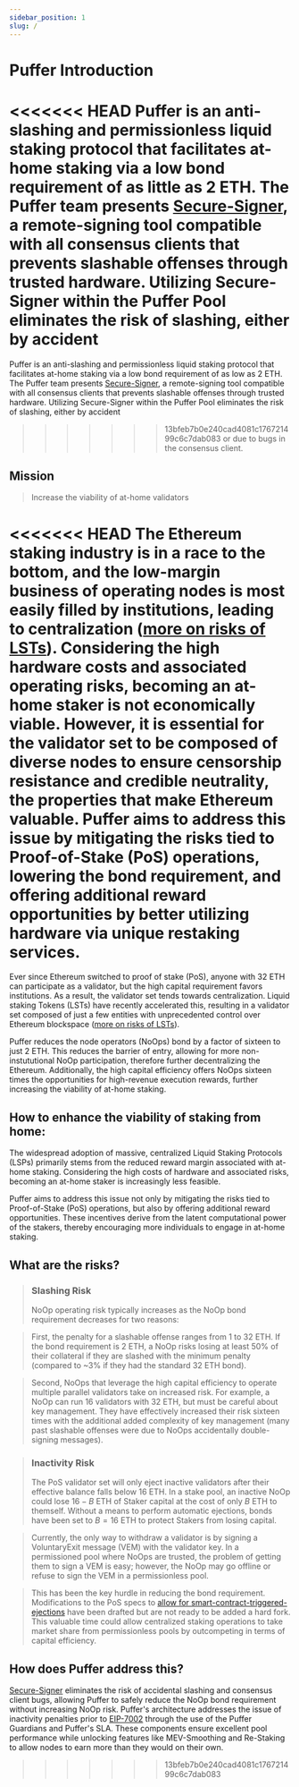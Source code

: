 ```yaml
---
sidebar_position: 1
slug: /
---
```


# Puffer Introduction

<<<<<<< HEAD
Puffer is an anti-slashing and permissionless liquid staking protocol that facilitates at-home staking via a low bond requirement of as little as 2 ETH. The Puffer team presents [Secure-Signer](tech/securesigner.md), a remote-signing tool compatible with all consensus clients that prevents slashable offenses through trusted hardware. Utilizing Secure-Signer within the Puffer Pool eliminates the risk of slashing, either by accident
=======
Puffer is an anti-slashing and permissionless liquid staking protocol that facilitates at-home staking via a low bond
requirement of as low as 2 ETH. The Puffer team presents [Secure-Signer](tech/securesigner.md), a remote-signing tool compatible
with all consensus clients that prevents slashable offenses through trusted hardware. Utilizing Secure-Signer within the Puffer Pool eliminates the risk of slashing, either by accident
>>>>>>> 13bfeb7b0e240cad4081c176721499c6c7dab083
or due to bugs in the consensus client.

## Mission
> Increase the viability of at-home validators 

<<<<<<< HEAD
The Ethereum staking industry is in a race to the bottom, and the low-margin business of operating nodes is most easily filled by institutions, leading to centralization ([more on risks of LSTs](https://notes.ethereum.org/@djrtwo/risks-of-lsd)). Considering the high hardware costs and associated operating risks, becoming an at-home staker is not economically viable. However, it is essential for the validator set to be composed of diverse nodes to ensure censorship resistance and credible neutrality, the properties that make Ethereum valuable. Puffer aims to address this issue by mitigating the risks tied to Proof-of-Stake (PoS) operations, lowering the bond requirement, and offering additional reward opportunities by better utilizing hardware via unique restaking services. 
=======
Ever since Ethereum switched to proof of stake (PoS), anyone with 32 ETH can participate as a validator, but the high capital requirement favors institutions. As a result, the validator set tends towards centralization.
Liquid staking Tokens (LSTs) have recently accelerated this, resulting in a validator set composed of just a few entities with unprecedented control over Ethereum blockspace ([more on risks of LSTs](https://notes.ethereum.org/@djrtwo/risks-of-lsd)).

Puffer reduces the node operators (NoOps) bond by a factor of sixteen to just 2 ETH. This reduces the barrier of entry, allowing for more non-instututional NoOp participation, therefore further decentralizing the Ethereum. Additionally, the high capital efficiency offers NoOps sixteen times the opportunities for high-revenue execution rewards, further increasing the viability of at-home staking.

## How to enhance the viability of staking from home:

The widespread adoption of massive, centralized Liquid Staking Protocols (LSPs) primarily stems from the reduced reward margin associated with at-home staking. Considering the high costs of hardware and associated risks, becoming an at-home staker is increasingly less feasible.

Puffer aims to address this issue not only by mitigating the risks tied to Proof-of-Stake (PoS) operations, but also by offering additional reward opportunities. These incentives derive from the latent computational power of the stakers, thereby encouraging more individuals to engage in at-home staking.

## What are the risks?

> ### Slashing Risk
>
> NoOp operating risk typically increases as the NoOp bond requirement decreases for two reasons:

> First, the penalty for a slashable offense ranges from 1 to 32 ETH. If the bond requirement is 2 ETH, a NoOp risks losing at least 50% of their collateral if they are slashed with the minimum penalty (compared to ~3% if they had the standard 32 ETH bond).

> Second, NoOps that leverage the high capital efficiency to operate multiple parallel validators take on increased risk. For example, a NoOp can run 16 validators with 32 ETH, but must be careful about key management. They have effectively increased their risk sixteen times with the additional added complexity of key management (many past slashable offenses were due to NoOps accidentally double-signing messages).

> ### Inactivity Risk
>
> The PoS validator set will only eject inactive validators after their effective balance falls below 16 ETH. In a stake pool, an inactive NoOp could lose $16 - B$ ETH of Staker capital at the cost of only $B$ ETH to themself. Without a means to perform automatic ejections, bonds have been set to $B=16$ ETH to protect Stakers from losing capital.

> Currently, the only way to withdraw a validator is by signing a VoluntaryExit message (VEM) with the validator key. In a permissioned pool where NoOps are trusted, the problem of getting them to sign a VEM is easy; however, the NoOp may go offline or refuse to sign the VEM in a permissionless pool.

> This has been the key hurdle in reducing the bond requirement. Modifications to the PoS specs to [allow for smart-contract-triggered-ejections](https://github.com/ethereum/EIPs/pull/7002) have been drafted but are not ready to be added a hard fork. This valuable time could allow centralized staking operations to take market share from permissionless pools by outcompeting in terms of capital efficiency.

## How does Puffer address this?

[Secure-Signer](tech/securesigner.md) eliminates the risk of accidental slashing and consensus client bugs, allowing Puffer to safely reduce the NoOp bond requirement without increasing NoOp risk. Puffer's architecture addresses the issue of inactivity penalties prior to [EIP-7002](https://github.com/ethereum/EIPs/pull/7002) through the use of the Puffer Guardians and Puffer's SLA. These components ensure excellent pool performance while unlocking features like MEV-Smoothing and Re-Staking to allow nodes to earn more than they would on their own.
>>>>>>> 13bfeb7b0e240cad4081c176721499c6c7dab083
